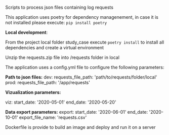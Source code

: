 Scripts to process json files containing log requests

This application uses poetry for dependency managenement, in case it is not installed please execute:
`pip install poetry`

**Local development**:

From the project local folder study_case execute `poetry install` to install all dependencies and create a virtual environment

Unzip the requests.zip file into /requests folder in local

The application uses a config.yml file to configure the following parameters:

**Path to json files:**
dev:
  requests_file_path: 'path/to/requests/folder/local'
prod:
  requests_file_path: '/app/requests'

**Vizualization parameters:**

viz:
  start_date: '2020-05-01'
  end_date: '2020-05-20'

**Data export parameters:**
export:
  start_date: '2020-06-01'
  end_date: '2020-10-01'
  export_file_name: 'requests.csv'


Dockerfile is provide to build an image and deploy and run it on a server


